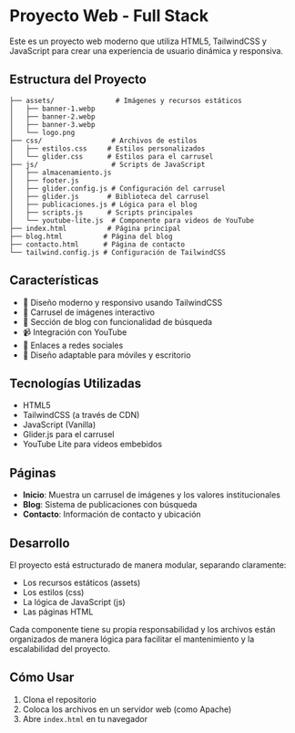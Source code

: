 # Proyecto Web - Full Stack

Este es un proyecto web moderno que utiliza HTML5, TailwindCSS y JavaScript para crear una experiencia de usuario dinámica y responsiva.

## Estructura del Proyecto

```
├── assets/               # Imágenes y recursos estáticos
│   ├── banner-1.webp
│   ├── banner-2.webp
│   ├── banner-3.webp
│   └── logo.png
├── css/                 # Archivos de estilos
│   ├── estilos.css     # Estilos personalizados
│   └── glider.css      # Estilos para el carrusel
├── js/                  # Scripts de JavaScript
│   ├── almacenamiento.js
│   ├── footer.js
│   ├── glider.config.js # Configuración del carrusel
│   ├── glider.js       # Biblioteca del carrusel
│   ├── publicaciones.js # Lógica para el blog
│   ├── scripts.js      # Scripts principales
│   └── youtube-lite.js  # Componente para videos de YouTube
├── index.html          # Página principal
├── blog.html          # Página del blog
├── contacto.html      # Página de contacto
└── tailwind.config.js # Configuración de TailwindCSS
```

## Características

- 🎨 Diseño moderno y responsivo usando TailwindCSS
- 🎠 Carrusel de imágenes interactivo
- 📝 Sección de blog con funcionalidad de búsqueda
- 📹 Integración con YouTube
- 🔗 Enlaces a redes sociales
- 📱 Diseño adaptable para móviles y escritorio

## Tecnologías Utilizadas

- HTML5
- TailwindCSS (a través de CDN)
- JavaScript (Vanilla)
- Glider.js para el carrusel
- YouTube Lite para videos embebidos

## Páginas

- **Inicio**: Muestra un carrusel de imágenes y los valores institucionales
- **Blog**: Sistema de publicaciones con búsqueda
- **Contacto**: Información de contacto y ubicación

## Desarrollo

El proyecto está estructurado de manera modular, separando claramente:
- Los recursos estáticos (assets)
- Los estilos (css)
- La lógica de JavaScript (js)
- Las páginas HTML

Cada componente tiene su propia responsabilidad y los archivos están organizados de manera lógica para facilitar el mantenimiento y la escalabilidad del proyecto.

## Cómo Usar

1. Clona el repositorio
2. Coloca los archivos en un servidor web (como Apache)
3. Abre `index.html` en tu navegador
